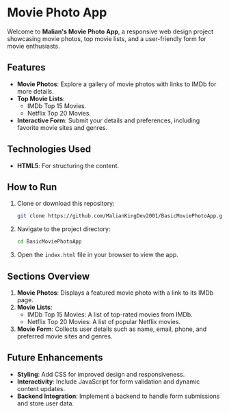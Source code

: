 # Movie Photo App

Welcome to **Malian's Movie Photo App**, a responsive web design project showcasing movie photos, top movie lists, and a user-friendly form for movie enthusiasts.

## Features

- **Movie Photos**: Explore a gallery of movie photos with links to IMDb for more details.
- **Top Movie Lists**:
  - IMDb Top 15 Movies.
  - Netflix Top 20 Movies.
- **Interactive Form**: Submit your details and preferences, including favorite movie sites and genres.


## Technologies Used

- **HTML5**: For structuring the content.

## How to Run

1. Clone or download this repository:
   ```bash
   git clone https://github.com/MalianKingDev2001/BasicMoviePhotoApp.git
   ```

2. Navigate to the project directory:
   ```bash
   cd BasicMoviePhotoApp
   ```

3. Open the `index.html` file in your browser to view the app.

## Sections Overview

1. **Movie Photos**: Displays a featured movie photo with a link to its IMDb page.
2. **Movie Lists**:
   - IMDb Top 15 Movies: A list of top-rated movies from IMDb.
   - Netflix Top 20 Movies: A list of popular Netflix movies.
3. **Movie Form**: Collects user details such as name, email, phone, and preferred movie sites and genres.

## Future Enhancements

- **Styling**: Add CSS for improved design and responsiveness.
- **Interactivity**: Include JavaScript for form validation and dynamic content updates.
- **Backend Integration**: Implement a backend to handle form submissions and store user data.